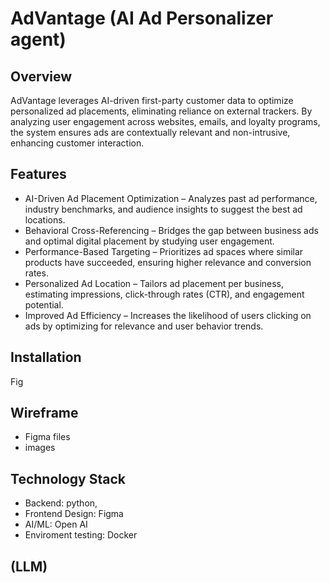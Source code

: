 # AdVantage (AI Ad Personalizer agent)

## Overview
AdVantage leverages AI-driven first-party customer data to optimize personalized ad placements, eliminating reliance on external trackers. By analyzing user engagement across websites, emails, and loyalty programs, the system ensures ads are contextually relevant and non-intrusive, enhancing customer interaction.

## Features
- AI-Driven Ad Placement Optimization – Analyzes past ad performance, industry benchmarks, and audience insights to suggest the best ad locations.
- Behavioral Cross-Referencing – Bridges the gap between business ads and optimal digital placement by studying user engagement.
- Performance-Based Targeting – Prioritizes ad spaces where similar products have succeeded, ensuring higher relevance and conversion rates.
- Personalized Ad Location – Tailors ad placement per business, estimating impressions, click-through rates (CTR), and engagement potential.
- Improved Ad Efficiency – Increases the likelihood of users clicking on ads by optimizing for relevance and user behavior trends.

## Installation
Fig 

## Wireframe
- Figma files
- images

## Technology Stack
- Backend: python, 
- Frontend Design: Figma
- AI/ML: Open AI
- Enviroment testing: Docker

## (LLM)

## 
